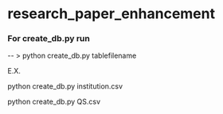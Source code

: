 # research_paper_enhancement

### For create_db.py  run 

-- > python create_db.py tablefilename

E.X. 

python create_db.py institution.csv

python create_db.py QS.csv
